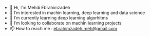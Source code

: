 - 👋 Hi, I’m Mehdi Ebrahimzadeh
- 👀 I’m interested in machin learning, deep learning and data science
- 🌱 I’m currently learning deep learning algorhitms
- 💞️ I’m looking to collaborate on machin learning projects
- 📫 How to reach me : ebrahimzadeh.meh@gmail.com


<!---
m-ebrahimzadeh/m-ebrahimzadeh is a ✨ special ✨ repository because its `README.md` (this file) appears on your GitHub profile.
You can click the Preview link to take a look at your changes.
--->
